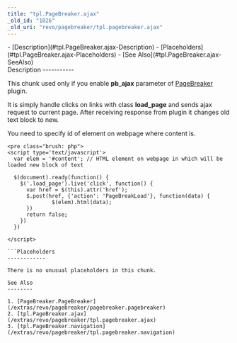 ```yaml
---
title: "tpl.PageBreaker.ajax"
_old_id: "1026"
_old_uri: "revo/pagebreaker/tpl.pagebreaker.ajax"
---
```


<div>- [Description](#tpl.PageBreaker.ajax-Description)
- [Placeholders](#tpl.PageBreaker.ajax-Placeholders)
- [See Also](#tpl.PageBreaker.ajax-SeeAlso)

</div>Description
-----------

This chunk used only if you enable **pb\_ajax** parameter of [PageBreaker](/extras/revo/pagebreaker/pagebreaker.pagebreaker "PageBreaker.PageBreaker") plugin.

It is simply handle clicks on links with class **load\_page** and sends ajax request to current page. After receiving response from plugin it changes old text block to new.

You need to specify id of element on webpage where content is.

```
<pre class="brush: php">
<script type='text/javascript'>
  var elem = '#content'; // HTML element on webpage in which will be loaded new block of text

  $(document).ready(function() {
    $('.load_page').live('click', function() {
      var href = $(this).attr('href');
      $.post(href, {'action': 'PageBreakLoad'}, function(data) {
              $(elem).html(data);
      })
      return false;
    })
  })

</script>

```Placeholders
------------

There is no unusual placeholders in this chunk.

See Also
--------

1. [PageBreaker.PageBreaker](/extras/revo/pagebreaker/pagebreaker.pagebreaker)
2. [tpl.PageBreaker.ajax](/extras/revo/pagebreaker/tpl.pagebreaker.ajax)
3. [tpl.PageBreaker.navigation](/extras/revo/pagebreaker/tpl.pagebreaker.navigation)